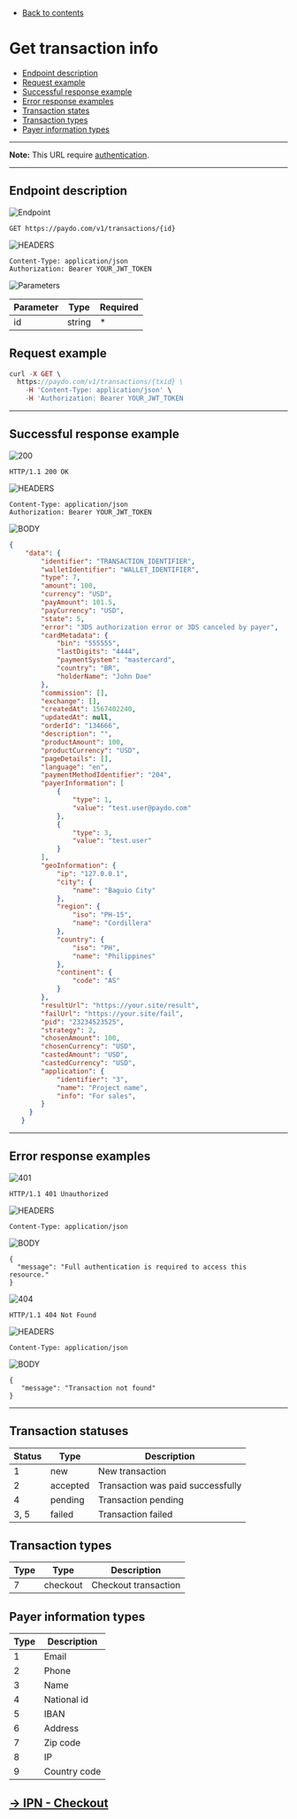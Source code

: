 * [Back to contents](../Readme.md#contents)

# Get transaction info



* [Endpoint description ](#endpoint-description)
* [Request example](#request-example)
* [Successful response example](#successful-response-example)
* [Error response examples](#error-response-examples)
* [Transaction states](#transaction-statuses)
* [Transaction types](#transaction-types)
* [Payer information types](#payer-information-types)

---


**Note:** This URL require [authentication](https://github.com/PaydoW/paydo-api-doc/blob/master/Authentication/authentication.md).


---


## Endpoint description

![Endpoint](https://img.shields.io/badge/-Endpoint-darkblue?style=for-the-badge)


```
GET https://paydo.com/v1/transactions/{id}
```


![HEADERS](https://img.shields.io/badge/-Headers-darkviolet?style=for-the-badge)

```
Content-Type: application/json
Authorization: Bearer YOUR_JWT_TOKEN
```


![Parameters](https://img.shields.io/badge/-Parameters-gray?style=for-the-badge)


|Parameter|Type|Required|
|--- |--- |--- |
|id|string|*|




## Request example


```php
curl -X GET \
  https://paydo.com/v1/transactions/{txid} \
    -H 'Content-Type: application/json' \
    -H 'Authorization: Bearer YOUR_JWT_TOKEN
```


---
## Successful response example

![200](https://img.shields.io/badge/200-OK-green?style=for-the-badge)

```
HTTP/1.1 200 OK
```
![HEADERS](https://img.shields.io/badge/-Headers-darkviolet?style=for-the-badge)
```
Content-Type: application/json
Authorization: Bearer YOUR_JWT_TOKEN
```
![BODY](https://img.shields.io/badge/-Body-darkblue?style=for-the-badge)


```json
{
    "data": {
        "identifier": "TRANSACTION_IDENTIFIER",
        "walletIdentifier": "WALLET_IDENTIFIER",
        "type": 7,
        "amount": 100,
        "currency": "USD",
        "payAmount": 101.5,
        "payCurrency": "USD",
        "state": 5,
        "error": "3DS authorization error or 3DS canceled by payer",
        "cardMetadata": {
            "bin": "555555",
            "lastDigits": "4444",
            "paymentSystem": "mastercard",
            "country": "BR",
            "holderName": "John Doe"
        },
        "commission": [],
        "exchange": [],
        "createdAt": 1567402240,
        "updatedAt": null,
        "orderId": "134666",
        "description": "",
        "productAmount": 100,
        "productCurrency": "USD",
        "pageDetails": [],
        "language": "en",
        "paymentMethodIdentifier": "204",
        "payerInformation": [
            {
                "type": 1,
                "value": "test.user@paydo.com"
            },
            {
                "type": 3,
                "value": "test.user"
            }
        ],
        "geoInformation": {
            "ip": "127.0.0.1",
            "city": {
                "name": "Baguio City"
            },
            "region": {
                "iso": "PH-15",
                "name": "Cordillera"
            },
            "country": {
                "iso": "PH",
                "name": "Philippines"
            },
            "continent": {
                "code": "AS"
            }
        },
        "resultUrl": "https://your.site/result",
        "failUrl": "https://your.site/fail",
        "pid": "23234523525",
        "strategy": 2,
        "chosenAmount": 100,
        "chosenCurrency": "USD",
        "castedAmount": "USD",
        "castedCurrency": "USD",
        "application": {
            "identifier": "3",
            "name": "Project name",
            "info": "For sales",
        }
     }
   }
```


---
## Error response examples

![401](https://img.shields.io/badge/401-Unauthorized-red?style=for-the-badge)
```
HTTP/1.1 401 Unauthorized
```
![HEADERS](https://img.shields.io/badge/-Headers-darkviolet?style=for-the-badge)

```
Content-Type: application/json
```
![BODY](https://img.shields.io/badge/-Body-darkblue?style=for-the-badge)


```
{
  "message": "Full authentication is required to access this resource."
}
```



![404](https://img.shields.io/badge/404-Not%20Found-red?style=for-the-badge)
```
HTTP/1.1 404 Not Found
```
![HEADERS](https://img.shields.io/badge/-Headers-darkviolet?style=for-the-badge)

```
Content-Type: application/json
```


![BODY](https://img.shields.io/badge/-Body-darkblue?style=for-the-badge)


```
{
   "message": "Transaction not found"
}
```

---

## Transaction statuses


|Status|Type|Description|
|--- |--- |--- |
|1|new|New transaction|
|2|accepted|Transaction was paid successfully|
|4|pending|Transaction pending|
|3, 5|failed|Transaction failed|




## Transaction types


|Type|Type|Description|
|--- |--- |--- |
|7|checkout|Checkout transaction|



## Payer information types


|Type|Description|
|--- |--- |
|1|Email|
|2|Phone|
|3|Name|
|4|National id|
|5|IBAN|
|6|Address|
|7|Zip code|
|8|IP|
|9|Country code|



## [→ IPN - Checkout](../Checkout/ipn.md)
